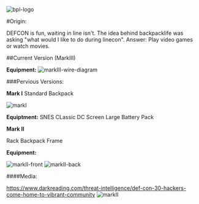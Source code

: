 ![bpl-logo](https://github.com/b6lindsley/backpacklife/blob/main/Photos/bpl-logo-git.png)

#Origin:

DEFCON is fun, waiting in line isn't. The idea behind backpacklife was asking "what would I like to do during linecon". Answer: Play video games or watch movies.  

##Current Version (MarkIII)

**Equipment:**
![markIII-wire-diagram](https://github.com/b6lindsley/backpacklife/blob/main/Photos/BACKPACKLIFE%20(1).jpeg)

###Pervious Versions:

**Mark I**
Standard Backpack

![markI](https://github.com/b6lindsley/backpacklife/blob/main/Photos/markI.jpg)

**Equiptment:**
SNES CLassic
DC Screen
Large Battery Pack

**Mark II**

Rack Backpack Frame

**Equipment:**

![markII-front](https://github.com/b6lindsley/backpacklife/blob/main/Photos/MarkII-Front.jpg)
![markII-back](https://github.com/b6lindsley/backpacklife/blob/main/Photos/markII-back.jpg)

####Media:

https://www.darkreading.com/threat-intelligence/def-con-30-hackers-come-home-to-vibrant-community
![markII](https://github.com/b6lindsley/backpacklife/blob/main/Photos/brad_lindsley_line_con_bag.jpg)
